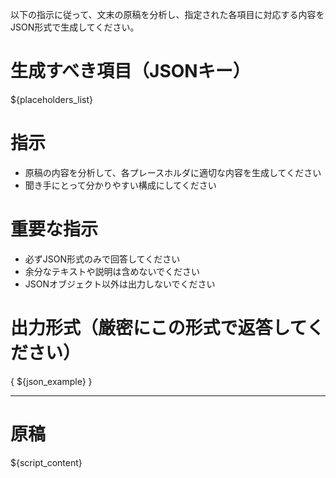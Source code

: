 以下の指示に従って、文末の原稿を分析し、指定された各項目に対応する内容をJSON形式で生成してください。

# 生成すべき項目（JSONキー）
${placeholders_list}

# 指示
- 原稿の内容を分析して、各プレースホルダに適切な内容を生成してください
- 聞き手にとって分かりやすい構成にしてください

# 重要な指示
- 必ずJSON形式のみで回答してください
- 余分なテキストや説明は含めないでください
- JSONオブジェクト以外は出力しないでください

# 出力形式（厳密にこの形式で返答してください）
{
${json_example}
}

---
# 原稿
${script_content}